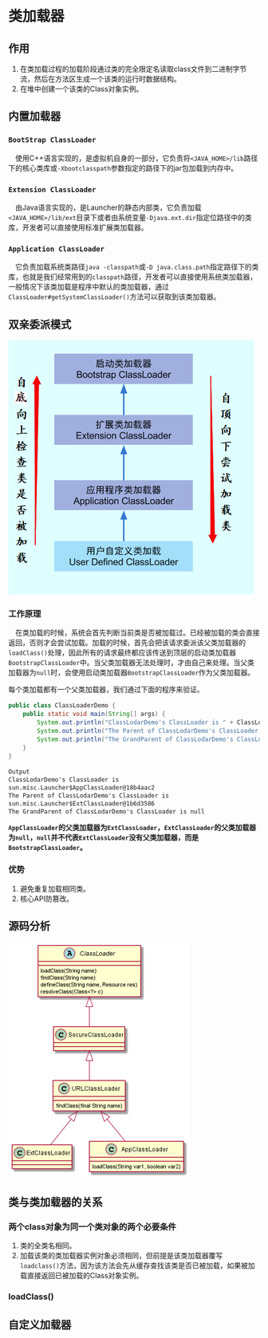 # 类加载器

## 作用

1. 在类加载过程的加载阶段通过类的完全限定名读取class文件到二进制字节流，然后在方法区生成一个该类的运行时数据结构。
2. 在堆中创建一个该类的Class对象实例。

## 内置加载器

### `BootStrap ClassLoader`

&emsp;使用C++语言实现的，是虚拟机自身的一部分，它负责将`<JAVA_HOME>/lib`路径下的核心类库或`-Xbootclasspath`参数指定的路径下的jar包加载到内存中。

### `Extension ClassLoader`

&emsp;由Java语言实现的，是Launcher的静态内部类，它负责加载`<JAVA_HOME>/lib/ext`目录下或者由系统变量`-Djava.ext.dir`指定位路径中的类库，开发者可以直接使用标准扩展类加载器。

### `Application ClassLoader`

&emsp;它负责加载系统类路径`java -classpath`或`-D java.class.path`指定路径下的类库，也就是我们经常用到的`classpath`路径，开发者可以直接使用系统类加载器，一般情况下该类加载是程序中默认的类加载器，通过`ClassLoader#getSystemClassLoader()`方法可以获取到该类加载器。

## 双亲委派模式

![双亲委派模式](../../pictures/双亲委派模式.png)

### 工作原理

&emsp;在类加载的时候，系统会首先判断当前类是否被加载过。已经被加载的类会直接返回，否则才会尝试加载。加载的时候，首先会把该请求委派该父类加载器的`loadClass()`处理，因此所有的请求最终都应该传送到顶层的启动类加载器`BootstrapClassLoader`中。当父类加载器无法处理时，才由自己来处理。当父类加载器为`null`时，会使用启动类加载器`BootstrapClassLoader`作为父类加载器。

每个类加载都有一个父类加载器，我们通过下面的程序来验证。

```java
public class ClassLoaderDemo {
    public static void main(String[] args) {
        System.out.println("ClassLodarDemo's ClassLoader is " + ClassLoaderDemo.class.getClassLoader());
        System.out.println("The Parent of ClassLodarDemo's ClassLoader is " + ClassLoaderDemo.class.getClassLoader().getParent());
        System.out.println("The GrandParent of ClassLodarDemo's ClassLoader is " + ClassLoaderDemo.class.getClassLoader().getParent().getParent());
    }
}
```

```log
Output
ClassLodarDemo's ClassLoader is sun.misc.Launcher$AppClassLoader@18b4aac2
The Parent of ClassLodarDemo's ClassLoader is sun.misc.Launcher$ExtClassLoader@1b6d3586
The GrandParent of ClassLodarDemo's ClassLoader is null
```

**`AppClassLoader`的父类加载器为`ExtClassLoader`，`ExtClassLoader`的父类加载器为`null`，`null`并不代表`ExtClassLoader`没有父类加载器，而是`BootstrapClassLoader`。**

### 优势

1. 避免重复加载相同类。
2. 核心API防篡改。

## 源码分析

![类加载器类图](../../pictures/JVM自带类加载器类图.png)

## 类与类加载器的关系

### 两个class对象为同一个类对象的两个必要条件

1. 类的全类名相同。
2. 加载该类的类加载器实例对象必须相同，但前提是该类加载器覆写`loadclass()`方法，因为该方法会先从缓存查找该类是否已被加载，如果被加载直接返回已被加载的Class对象实例。

### loadClass()

## 自定义加载器

